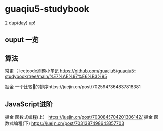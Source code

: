 # guaqiu5-studybook
2 dup(day) up!
## ouput 一览


## 算法
常更 ；leetcode刷题小笔记 https://github.com/guaqiu5/guaqiu5-studybook/tree/main/%E7%AE%97%E6%B3%95

掘金 一个比较🐂的排序https://juejin.cn/post/7025947364837818381

## JavaScript进阶

掘金 函数式编程(上） https://juejin.cn/post/7030845704201306142/
掘金 函数式编程(下)  https://juejin.cn/post/7031387498643357703
